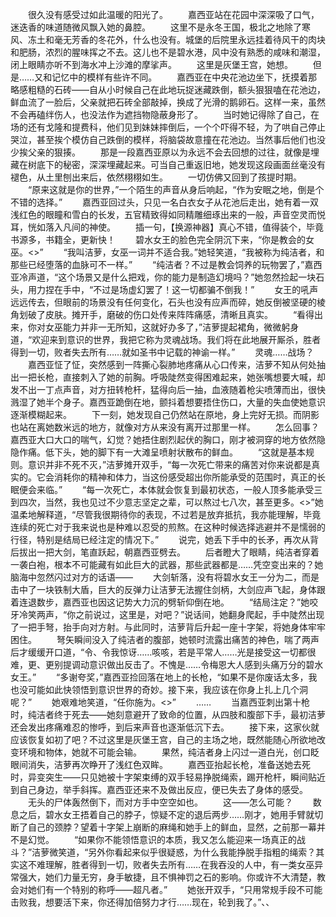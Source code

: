 　　很久没有感受过如此温暖的阳光了。
　　嘉西亚站在花园中深深吸了口气，迷迭香的味道随微风飘入她的鼻腔。
　　这里不是永冬王国，极北之地除了寒风、冻土和毫无芳香的冬花外，什么也没有。城堡的后院里永远挂着待风干的肉块和肥肠，浓烈的腥味挥之不去。这儿也不是碧水港，风中没有熟悉的咸味和潮湿，闭上眼睛亦听不到海水冲上沙滩的摩挲声。
　　这里是灰堡王宫，她想。
　　但是……又和记忆中的模样有些许不同。
　　嘉西亚在中央花池边坐下，抚摸着那略感粗糙的石砖——自从小时候自己在此地玩捉迷藏跌倒，额头狠狠嗑在花池边，鲜血流了一脸后，父亲就把石砖全部敲掉，换成了光滑的鹅卵石。这样一来，虽然不会再磕绊伤人，也没法作为遮挡物隐蔽身形了。
　　当时她记得除了自己，在场的还有戈隆和提费科，他们见到妹妹摔倒后，一个个吓得不轻，为了哄自己停止哭泣，甚至挨个模仿自己跌倒的模样，将脑袋故意撞在花池边。当然事后他们也没少挨父亲的狠揍。
　　那是一段嘉西亚原以为永远不会去回想的过往，就像是埋藏在树底下的秘密，深深埋藏起来。可当自己重返旧地，她发现这段画面丝毫没有褪色，从土里刨出来后，依然栩栩如生。
　　一切仿佛又回到了孩提时期。
　　“原来这就是你的世界，”一个陌生的声音从身后响起，“作为安眠之地，倒是个不错的选择。”
　　嘉西亚回过头，只见一名白衣女子从花池后走出，她有着一双浅红色的眼瞳和雪白的长发，五官精致得如同精雕细琢出来的一般，声音空灵而悦耳，恍如落入凡间的神使。
　　插一句，【换源神器】真心不错，值得装个，毕竟书源多，书籍全，更新快！
　　碧水女王的脸色完全阴沉下来，“你是教会的女巫。<>”
　　“我叫洁萝，女巫一词并不适合我。”她轻笑道，“我被称为纯洁者，和那些已经堕落的血脉可不一样。”
　　“纯洁者？不过是教会饲养的玩物罢了，”嘉西亚冷声道，“这个场景又是什么把戏，你的能力是制造幻境吗？”她忽然捡起一块石头，用力捏在手中，“不过是场虚幻罢了！这一切都骗不倒我！”
　　女王的吼声远远传去，但眼前的场景没有任何变化，石头也没有应声而碎，她反倒被坚硬的棱角划破了皮肤。摊开手，磨破的伤口处传来阵阵痛感，清晰且真实。
　　“看得出来，你对女巫能力并非一无所知，这就好办多了，”洁萝提起裙角，微微躬身道，“欢迎来到意识的世界，我把它称为灵魂战场。我们将在此地展开厮杀，胜者得到一切，败者失去所有……就如圣书中记载的神谕一样。”
　　灵魂……战场？
　　嘉西亚怔了怔，突然感到一阵撕心裂肺地疼痛从心口传来，洁萝不知从何处抽出一把长枪，直接刺入了她的前胸。呼吸陡然变得困难起来，她张嘴想要大喊，却发不出一丁点声音，对方扭转枪杆，猛得向后一抽，血液随着枪尖喷薄而出，很快溅湿了她半个身子。嘉西亚跪倒在地，颤抖着想要捂住伤口，大量的失血使她意识逐渐模糊起来。
　　下一刻，她发现自己仍然站在原地，身上完好无损。而阴影也站在离她数米远的地方，就像对方从来没有离开过那里一样。
　　怎么回事？嘉西亚大口大口的喘气，幻觉？她捂住剧烈起伏的胸口，刚才被洞穿的地方依然隐隐作痛。低下头，她的脚下有一大滩呈喷射状散布的鲜血。
　　“这就是基本规则。意识并非不死不灭，”洁萝摊开双手，“每一次死亡带来的痛苦对你来说都是真实的。它会消耗你的精神和体力，当这份感受超出你所能承受的范围时，真正的长眠便会来临。”
　　“每一次死亡，本体就会恢复到最初状态，一般人顶多能承受三到四次，当然，我也见过不少意志坚定之辈，可以熬过七八次，甚至更多。<>”她温柔地解释道，“尽管我很期待你的表现，不过若是放弃抵抗，我亦能理解，毕竟连续的死亡对于我来说也是种难以忍受的煎熬。在这种时候选择逃避并不是懦弱的行径，特别是结局已经注定的情况下。”
　　说完，她丢下手中的长矛，再次从背后拔出一把大剑，笔直跃起，朝嘉西亚劈去。
　　后者瞪大了眼睛，纯洁者穿着一袭白袍，根本不可能藏有如此巨大的武器，那些武器都是……凭空变出来的？她脑海中忽然闪过对方的话语——
　　大剑斩落，没有将碧水女王一分为二，而是击中了一块铁制大盾，巨大的反弹力让洁萝无法握住剑柄，大剑应声飞起，身体跟着连退数步，嘉西亚也因这记势大力沉的劈斩仰倒在地。
　　“结局注定？”她咬牙冷笑两声，“你之前说过，这里是，对吧？”说话间，她翻身爬起，手中陡然出现了一把手弩，抬手向对方射。与此同时，洁萝背后升起一座十字架，将她身体牢牢困住。
　　弩矢瞬间没入了纯洁者的腹部，她顿时流露出痛苦的神色，喘了两声后才缓缓开口道，“令、令我惊讶……咳咳，若是平常人……光是接受这一切都很难，更、更别提调动意识做出反击了。不愧是……令梅恩大人感到头痛万分的碧水女王。”
　　“多谢夸奖，”嘉西亚捡回落在地上的长枪，“如果不是你废话太多，我也没可能如此快领悟到意识世界的奇妙。接下来，我应该在你身上扎上几个洞呢？”
　　她艰难地笑道，“任你施为。<>”
　　……
　　当嘉西亚刺出第十枪时，纯洁者终于死去——她刻意避开了致命的位置，从四肢和腹部下手，最初洁萝还会发出疼痛难忍的惨呼，到后来声音也逐渐低沉下去。
　　接下来，这家伙就应该恢复如初了吧？不过这里是灰堡王宫，自己的主场之地，既然能随心所欲地改变环境和物体，她就不可能会输。
　　果然，纯洁者身上闪过一道白光，创口眨眼间消失，洁萝再次睁开了浅红色双眸。
　　嘉西亚抬起长枪，准备送她去死时，异变突生——只见她被十字架束缚的双手轻易挣脱绳索，踢开枪杆，瞬间贴近到自己身边，举手斜挥。嘉西亚还来不及做出反应，便已失去了身体的感受。
　　无头的尸体轰然倒下，而对方手中空空如也。
　　这——怎么可能？
　　数息之后，碧水女王捂着自己的脖子，惊疑不定的退后两步……刚才，她用手臂就切断了自己的颈脖？望着十字架上崩断的麻绳和她手上的鲜血，显然，之前那一幕并不是幻觉。
　　“如果你不能领悟意识的本质，我又怎么能迎来一场真正的战斗？”洁萝微笑道，“另外你看起来似乎很疑惑，为什么我能挣脱手指粗的绳索？其实这不难理解，胜者得到一切，败者失去所有……在我吞没的人中，有一类女巫异常强大，她们力量无穷，身手敏捷，且不惧神罚之石的影响。你或许不大清楚，教会对她们有一个特别的称呼——超凡者。”
　　她张开双手，“只用常规手段不可能击败我，想要活下来，你还得加倍努力才行……现在，轮到我了。”、、